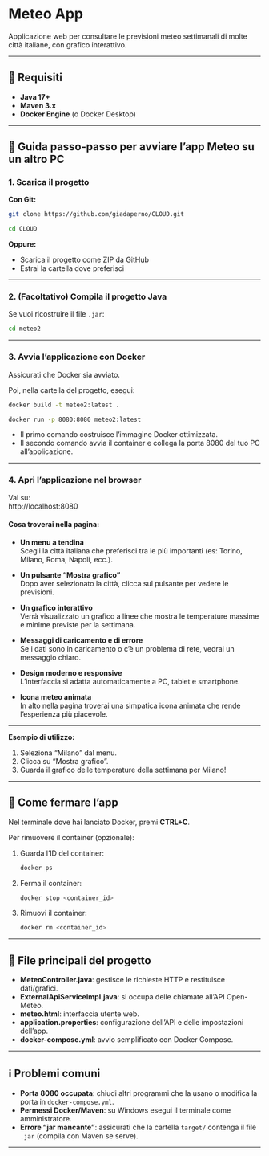 # Meteo App

Applicazione web per consultare le previsioni meteo settimanali di molte città italiane, con grafico interattivo.

---

## 📂 Requisiti

- **Java 17+**
- **Maven 3.x**
- **Docker Engine** (o Docker Desktop)

---

## 🚦 Guida passo-passo per avviare l’app Meteo su un altro PC

### 1. Scarica il progetto

**Con Git:**
```sh
git clone https://github.com/giadaperno/CLOUD.git
```

```sh
cd CLOUD
```
**Oppure:**
- Scarica il progetto come ZIP da GitHub
- Estrai la cartella dove preferisci

---

### 2. (Facoltativo) Compila il progetto Java

Se vuoi ricostruire il file `.jar`:
   ```sh
  cd meteo2
   ```

---

### 3. Avvia l’applicazione con Docker

Assicurati che Docker sia avviato.

Poi, nella cartella del progetto, esegui:

```sh
docker build -t meteo2:latest .
```

```sh
docker run -p 8080:8080 meteo2:latest
```
- Il primo comando costruisce l’immagine Docker ottimizzata.
- Il secondo comando avvia il container e collega la porta 8080 del tuo PC all’applicazione.

---

### 4. Apri l’applicazione nel browser

Vai su:  
http://localhost:8080

#### Cosa troverai nella pagina:

- **Un menu a tendina**  
  Scegli la città italiana che preferisci tra le più importanti (es: Torino, Milano, Roma, Napoli, ecc.).

- **Un pulsante “Mostra grafico”**  
  Dopo aver selezionato la città, clicca sul pulsante per vedere le previsioni.

- **Un grafico interattivo**  
  Verrà visualizzato un grafico a linee che mostra le temperature massime e minime previste per la settimana.

- **Messaggi di caricamento e di errore**  
  Se i dati sono in caricamento o c’è un problema di rete, vedrai un messaggio chiaro.

- **Design moderno e responsive**  
  L’interfaccia si adatta automaticamente a PC, tablet e smartphone.

- **Icona meteo animata**  
  In alto nella pagina troverai una simpatica icona animata che rende l’esperienza più piacevole.

---

**Esempio di utilizzo:**
1. Seleziona “Milano” dal menu.
2. Clicca su “Mostra grafico”.
3. Guarda il grafico delle temperature della settimana per Milano!

---

## 🛑 Come fermare l’app

Nel terminale dove hai lanciato Docker, premi **CTRL+C**.

Per rimuovere il container (opzionale):

1. Guarda l’ID del container:
   ```sh
   docker ps
   ```
2. Ferma il container:
   ```sh
   docker stop <container_id>
   ```
3. Rimuovi il container:
   ```sh
   docker rm <container_id>
   ```

---

## 🔎 File principali del progetto

- **MeteoController.java**: gestisce le richieste HTTP e restituisce dati/grafici.
- **ExternalApiServiceImpl.java**: si occupa delle chiamate all’API Open-Meteo.
- **meteo.html**: interfaccia utente web.
- **application.properties**: configurazione dell’API e delle impostazioni dell’app.
- **docker-compose.yml**: avvio semplificato con Docker Compose.

---

## ℹ️ Problemi comuni

- **Porta 8080 occupata**: chiudi altri programmi che la usano o modifica la porta in `docker-compose.yml`.
- **Permessi Docker/Maven**: su Windows esegui il terminale come amministratore.
- **Errore “jar mancante”**: assicurati che la cartella `target/` contenga il file `.jar` (compila con Maven se serve).

---